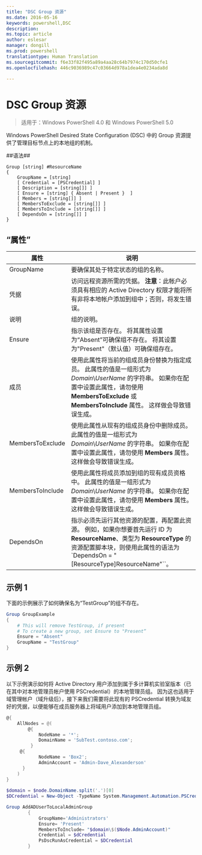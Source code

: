 ```yaml
---
title: "DSC Group 资源"
ms.date: 2016-05-16
keywords: powershell,DSC
description: 
ms.topic: article
author: eslesar
manager: dongill
ms.prod: powershell
translationtype: Human Translation
ms.sourcegitcommit: f6e33f82f495a89a4aa28c64b7974c170d50cfe1
ms.openlocfilehash: 446c9036989c47c03664d978a1dea4e0234ada8d

---
```


# DSC Group 资源

> 适用于：Windows PowerShell 4.0 和 Windows PowerShell 5.0

Windows PowerShell Desired State Configuration (DSC) 中的 Group 资源提供了管理目标节点上的本地组的机制。

##语法##
```
Group [string] #ResourceName
{
    GroupName = [string]
    [ Credential = [PSCredential] ]
    [ Description = [string[]] ]
    [ Ensure = [string] { Absent | Present }  ]
    [ Members = [string[]] ]
    [ MembersToExclude = [string[]] ]
    [ MembersToInclude = [string[]] ]
    [ DependsOn = [string[]] ]
}
```

## “属性”

|  属性  |  说明   | 
|---|---| 
| GroupName| 要确保其处于特定状态的组的名称。| 
| 凭据| 访问远程资源所需的凭据。 **注意**：此帐户必须具有相应的 Active Directory 权限才能将所有非将本地帐户添加到组中；否则，将发生错误。
| 说明| 组的说明。| 
| Ensure| 指示该组是否存在。 将其属性设置为“Absent”可确保组不存在。 将其设置为"Present"（默认值）可确保组存在。| 
| 成员| 使用此属性将当前的组成员身份替换为指定成员。 此属性的值是一组形式为 *Domain*\\*UserName* 的字符串。 如果你在配置中设置此属性，请勿使用 **MembersToExclude** 或 **MembersToInclude** 属性。 这样做会导致错误生成。| 
| MembersToExclude| 使用此属性从现有的组成员身份中删除成员。 此属性的值是一组形式为 *Domain*\\*UserName* 的字符串。 如果你在配置中设置此属性，请勿使用 **Members** 属性。 这样做会导致错误生成。| 
| MembersToInclude| 使用此属性将成员添加到组的现有成员资格中。 此属性的值是一组形式为 *Domain*\\*UserName* 的字符串。 如果你在配置中设置此属性，请勿使用 **Members** 属性。 这样做会导致错误生成。| 
| DependsOn | 指示必须先运行其他资源的配置，再配置此资源。 例如，如果你想要首先运行 ID 为 __ResourceName__、类型为 __ResourceType__ 的资源配置脚本块，则使用此属性的语法为 `DependsOn = "[ResourceType]ResourceName"``。| 

## 示例 1

下面的示例展示了如何确保名为“TestGroup”的组不存在。 

```powershell
Group GroupExample
{
    # This will remove TestGroup, if present
    # To create a new group, set Ensure to "Present“
    Ensure = "Absent"
    GroupName = "TestGroup"
}
```
## 示例 2
以下示例演示如何将 Active Directory 用户添加到属于多计算机实验室版本（已在其中对本地管理员帐户使用 PSCredential）的本地管理员组。 因为这也适用于域管理帐户（域升级后），接下来我们需要将此现有的 PSCredential 转换为域友好的凭据，以便能够在成员服务器上将域用户添加到本地管理员组。

```powershell
@{
    AllNodes = @(
        @{
            NodeName = '*';
            DomainName = 'SubTest.contoso.com';
         }
     @{
            NodeName = 'Box2';
            AdminAccount = 'Admin-Dave_Alexanderson'   
      }    
    )
}
                  
$domain = $node.DomainName.split('.')[0]
$DCredential = New-Object -TypeName System.Management.Automation.PSCredential -ArgumentList ("$domain\$($credential.Username)", $Credential.Password)

Group AddADUserToLocalAdminGroup
        {
            GroupName='Administrators'   
            Ensure= 'Present'             
            MembersToInclude= "$domain\$($Node.AdminAccount)"
            Credential = $dCredential    
            PsDscRunAsCredential = $DCredential
        }
```




<!--HONumber=Jun16_HO4-->


